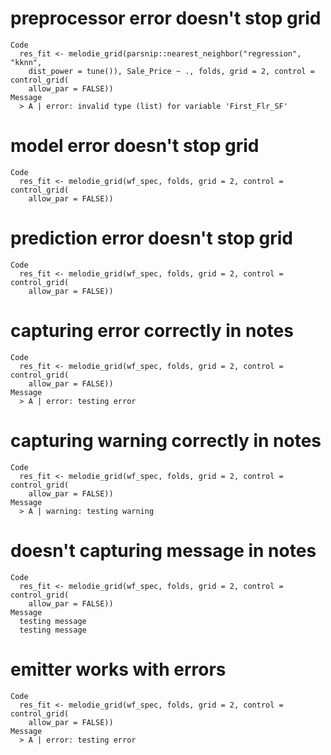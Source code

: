 # preprocessor error doesn't stop grid

    Code
      res_fit <- melodie_grid(parsnip::nearest_neighbor("regression", "kknn",
        dist_power = tune()), Sale_Price ~ ., folds, grid = 2, control = control_grid(
        allow_par = FALSE))
    Message
      > A | error: invalid type (list) for variable 'First_Flr_SF'

# model error doesn't stop grid

    Code
      res_fit <- melodie_grid(wf_spec, folds, grid = 2, control = control_grid(
        allow_par = FALSE))

# prediction error doesn't stop grid

    Code
      res_fit <- melodie_grid(wf_spec, folds, grid = 2, control = control_grid(
        allow_par = FALSE))

# capturing error correctly in notes

    Code
      res_fit <- melodie_grid(wf_spec, folds, grid = 2, control = control_grid(
        allow_par = FALSE))
    Message
      > A | error: testing error

# capturing warning correctly in notes

    Code
      res_fit <- melodie_grid(wf_spec, folds, grid = 2, control = control_grid(
        allow_par = FALSE))
    Message
      > A | warning: testing warning

# doesn't capturing message in notes

    Code
      res_fit <- melodie_grid(wf_spec, folds, grid = 2, control = control_grid(
        allow_par = FALSE))
    Message
      testing message
      testing message

# emitter works with errors

    Code
      res_fit <- melodie_grid(wf_spec, folds, grid = 2, control = control_grid(
        allow_par = FALSE))
    Message
      > A | error: testing error

